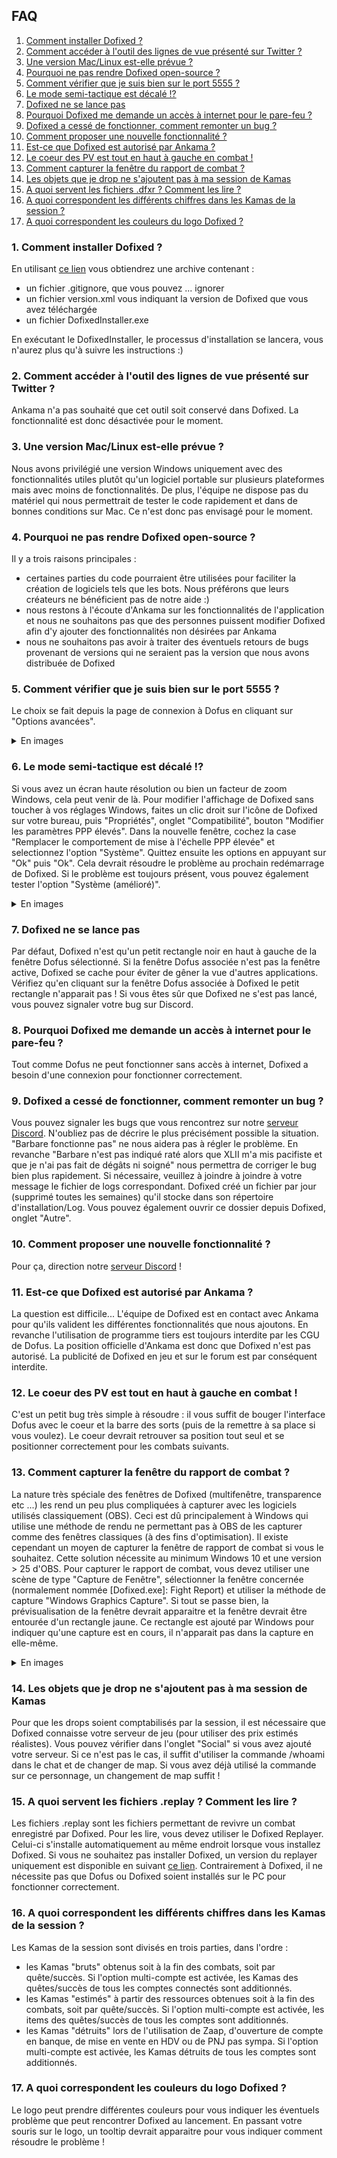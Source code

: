 ## FAQ

1. [Comment installer Dofixed ?](#Q1)
2. [Comment accéder à l'outil des lignes de vue présenté sur Twitter ?](#Q2)
3. [Une version Mac/Linux est-elle prévue ?](#Q3)
4. [Pourquoi ne pas rendre Dofixed open-source ?](#Q4)
5. [Comment vérifier que je suis bien sur le port 5555 ?](#Q5)
6. [Le mode semi-tactique est décalé !?](#Q6)
7. [Dofixed ne se lance pas](#Q7)
8. [Pourquoi Dofixed me demande un accès à internet pour le pare-feu ?](#Q8)
9. [Dofixed a cessé de fonctionner, comment remonter un bug ?](#Q9)
10. [Comment proposer une nouvelle fonctionnalité ?](#Q10)
11. [Est-ce que Dofixed est autorisé par Ankama ?](#Q11)
12. [Le coeur des PV est tout en haut à gauche en combat !](#Q12)
13. [Comment capturer la fenêtre du rapport de combat ?](#Q13)
14. [Les objets que je drop ne s'ajoutent pas à ma session de Kamas](#Q14)
15. [A quoi servent les fichiers .dfxr ? Comment les lire ?](#Q15)
16. [A quoi correspondent les différents chiffres dans les Kamas de la session ?](#Q16)
17. [A quoi correspondent les couleurs du logo Dofixed ?](#Q17)

### <a id="Q1"></a> 1. Comment installer Dofixed ?

En utilisant [ce lien](https://github.com/dofixed/dofixed-install/archive/master.zip) vous obtiendrez une archive contenant : 
- un fichier .gitignore, que vous pouvez ... ignorer
- un fichier version.xml vous indiquant la version de Dofixed que vous avez téléchargée
- un fichier DofixedInstaller.exe

En exécutant le DofixedInstaller, le processus d'installation se lancera, vous n'aurez plus qu'à suivre les instructions :)

### <a id="Q2"></a> 2. Comment accéder à l'outil des lignes de vue présenté sur Twitter ?

Ankama n'a pas souhaité que cet outil soit conservé dans Dofixed. La fonctionnalité est donc désactivée pour le moment.

### <a id="Q3"></a> 3. Une version Mac/Linux est-elle prévue ?

Nous avons privilégié une version Windows uniquement avec des fonctionnalités utiles plutôt qu'un logiciel portable sur plusieurs plateformes mais avec moins de fonctionnalités. De plus, l'équipe ne dispose pas du matériel qui nous permettrait de tester le code rapidement et dans de bonnes conditions sur Mac. Ce n'est donc pas envisagé pour le moment. 

### <a id="Q4"></a> 4. Pourquoi ne pas rendre Dofixed open-source ?

Il y a trois raisons principales :
- certaines parties du code pourraient être utilisées pour faciliter la création de logiciels tels que les bots. Nous préférons que leurs créateurs ne bénéficient pas de notre aide :)
- nous restons à l'écoute d'Ankama sur les fonctionnalités de l'application et nous ne souhaitons pas que des personnes puissent modifier Dofixed afin d'y ajouter des fonctionnalités non désirées par Ankama
- nous ne souhaitons pas avoir à traiter des éventuels retours de bugs provenant de versions qui ne seraient pas la version que nous avons distribuée de Dofixed

### <a id="Q5"></a> 5. Comment vérifier que je suis bien sur le port 5555 ?

Le choix se fait depuis la page de connexion à Dofus en cliquant sur "Options avancées".

<details>
    <summary>En images</summary>
    <img src="images/port_5555.jpg">
</details>

### <a id="Q6"></a> 6. Le mode semi-tactique est décalé !?

Si vous avez un écran haute résolution ou bien un facteur de zoom Windows, cela peut venir de là. Pour modifier l'affichage de Dofixed sans toucher à vos réglages Windows, faites un clic droit sur l'icône de Dofixed sur votre bureau, puis "Propriétés", onglet "Compatibilité", bouton "Modifier les paramètres PPP élevés". Dans la nouvelle fenêtre, cochez la case "Remplacer le comportement de mise à l'échelle PPP élevée" et selectionnez l'option "Système". Quittez ensuite les options en appuyant sur "Ok" puis "Ok". Cela devrait résoudre le problème au prochain redémarrage de Dofixed. Si le problème est toujours présent, vous pouvez également tester l'option "Système (amélioré)".

<details>
    <summary>En images</summary>
    <img src="images/high_dpi.jpg">
</details>

### <a id="Q7"></a> 7. Dofixed ne se lance pas

Par défaut, Dofixed n'est qu'un petit rectangle noir en haut à gauche de la fenêtre Dofus sélectionné. Si la fenêtre Dofus associée n'est pas la fenêtre active, Dofixed se cache pour éviter de gêner la vue d'autres applications. Vérifiez qu'en cliquant sur la fenêtre Dofus associée à Dofixed le petit rectangle n'apparait pas ! Si vous êtes sûr que Dofixed ne s'est pas lancé, vous pouvez signaler votre bug sur Discord.


### <a id="Q8"></a> 8. Pourquoi Dofixed me demande un accès à internet pour le pare-feu ?

Tout comme Dofus ne peut fonctionner sans accès à internet, Dofixed a besoin d'une connexion pour fonctionner correctement.


### <a id="Q9"></a> 9. Dofixed a cessé de fonctionner, comment remonter un bug ?

Vous pouvez signaler les bugs que vous rencontrez sur notre [serveur Discord](https://discord.gg/myM4GzjgPR). N'oubliez pas de décrire le plus précisément possible la situation. "Barbare fonctionne pas" ne nous aidera pas à régler le problème. En revanche "Barbare n'est pas indiqué raté alors que XLII m'a mis pacifiste et que je n'ai pas fait de dégâts ni soigné" nous permettra de corriger le bug bien plus rapidement. Si nécessaire, veuillez à joindre à joindre à votre message le fichier de logs correspondant. Dofixed créé un fichier par jour (supprimé toutes les semaines) qu'il stocke dans son répertoire d'installation/Log. Vous pouvez également ouvrir ce dossier depuis Dofixed, onglet "Autre".


### <a id="Q10"></a> 10. Comment proposer une nouvelle fonctionnalité ?

Pour ça, direction notre [serveur Discord](https://discord.gg/myM4GzjgPR) !

### <a id="Q11"></a> 11. Est-ce que Dofixed est autorisé par Ankama ?

La question est difficile... L'équipe de Dofixed est en contact avec Ankama pour qu'ils valident les différentes fonctionnalités que nous ajoutons. En revanche l'utilisation de programme tiers est toujours interdite par les CGU de Dofus. La position officielle d'Ankama est donc que Dofixed n'est pas autorisé. La publicité de Dofixed en jeu et sur le forum est par conséquent interdite.

### <a id="Q12"></a> 12. Le coeur des PV est tout en haut à gauche en combat !

C'est un petit bug très simple à résoudre : il vous suffit de bouger l'interface Dofus avec le coeur et la barre des sorts (puis de la remettre à sa place si vous voulez). Le coeur devrait retrouver sa position tout seul et se positionner correctement pour les combats suivants.

### <a id="Q13"></a> 13. Comment capturer la fenêtre du rapport de combat ?

La nature très spéciale des fenêtres de Dofixed (multifenêtre, transparence etc ...) les rend un peu plus compliquées à capturer avec les logiciels utilisés classiquement (OBS). Ceci est dû principalement à Windows qui utilise une méthode de rendu ne permettant pas à OBS de les capturer comme des fenêtres classiques (à des fins d'optimisation).
Il existe cependant un moyen de capturer la fenêtre de rapport de combat si vous le souhaitez. Cette solution nécessite au minimum Windows 10 et une version > 25 d'OBS.
Pour capturer le rapport de combat, vous devez utiliser une scène de type "Capture de Fenêtre", sélectionner la fenêtre concernée (normalement nommée \[Dofixed.exe\]: Fight Report) et utiliser la méthode de capture "Windows Graphics Capture". Si tout se passe bien, la prévisualisation de la fenêtre devrait apparaitre et la fenêtre devrait être entourée d'un rectangle jaune. Ce rectangle est ajouté par Windows pour indiquer qu'une capture est en cours, il n'apparait pas dans la capture en elle-même.

<details>
    <summary>En images</summary>
    <img src="images/obs_fight_report.jpg">
</details>

### <a id="Q14"></a> 14. Les objets que je drop ne s'ajoutent pas à ma session de Kamas

Pour que les drops soient comptabilisés par la session, il est nécessaire que Dofixed connaisse votre serveur de jeu (pour utiliser des prix estimés réalistes). Vous pouvez vérifier dans l'onglet "Social" si vous avez ajouté votre serveur. Si ce n'est pas le cas, il suffit d'utiliser la commande /whoami dans le chat et de changer de map. Si vous avez déjà utilisé la commande sur ce personnage, un changement de map suffit !

### <a id="Q15"></a> 15. A quoi servent les fichiers .replay ? Comment les lire ?

Les fichiers .replay sont les fichiers permettant de revivre un combat enregistré par Dofixed. Pour les lire, vous devez utiliser le Dofixed Replayer. Celui-ci s'installe automatiquement au même endroit lorsque vous installez Dofixed. Si vous ne souhaitez pas installer Dofixed, un version du replayer uniquement est disponible en suivant [ce lien](https://github.com/dofixed/dofixed-replayer/archive/master.zip). Contrairement à Dofixed, il ne nécessite pas que Dofus ou Dofixed soient installés sur le PC pour fonctionner correctement.

### <a id="Q16"></a> 16. A quoi correspondent les différents chiffres dans les Kamas de la session ?

Les Kamas de la session sont divisés en trois parties, dans l'ordre :
- les Kamas "bruts" obtenus soit à la fin des combats, soit par quête/succès. Si l'option multi-compte est activée, les Kamas des quêtes/succès de tous les comptes connectés sont additionnés.
- les Kamas "estimés" à partir des ressources obtenues soit à la fin des combats, soit par quête/succès. Si l'option multi-compte est activée, les items des quêtes/succès de tous les comptes sont additionnés.
- les Kamas "détruits" lors de l'utilisation de Zaap, d'ouverture de compte en banque, de mise en vente en HDV ou de PNJ pas sympa. Si l'option multi-compte est activée, les Kamas détruits de tous les comptes sont additionnés.

### <a id="Q17"></a> 17. A quoi correspondent les couleurs du logo Dofixed ?

Le logo peut prendre différentes couleurs pour vous indiquer les éventuels problème que peut rencontrer Dofixed au lancement. En passant votre souris sur le logo, un tooltip devrait apparaitre pour vous indiquer comment résoudre le problème !
